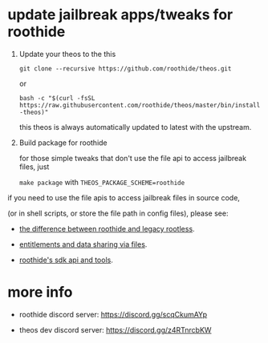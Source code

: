 # update jailbreak apps/tweaks for roothide
 
 1. Update your theos to the this

    ```git clone --recursive https://github.com/roothide/theos.git ```
    
    or
    
    ```bash -c "$(curl -fsSL https://raw.githubusercontent.com/roothide/theos/master/bin/install-theos)"```
    
    this theos is always automatically updated to latest with the upstream.

 3. Build package for roothide


    for those simple tweaks that don't use the file api to access jailbreak files, just

    ```make package``` with ```THEOS_PACKAGE_SCHEME=roothide```


if you need to use the file apis to access jailbreak files in source code,

(or in shell scripts, or store the file path in config files), please see:

- [the difference between roothide and legacy rootless](roothide.md).

- [entitlements and data sharing via files](entitlements.md).
  
- [roothide's sdk api and tools](interface.md).


# more info

- roothide discord server: https://discord.gg/scqCkumAYp

- theos dev discord server: https://discord.gg/z4RTnrcbKW
